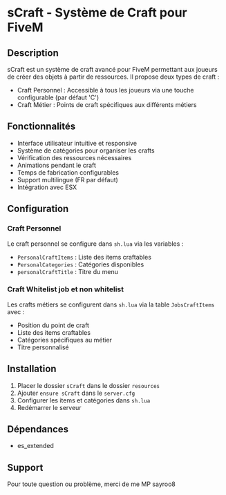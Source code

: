 # sCraft - Système de Craft pour FiveM

## Description
sCraft est un système de craft avancé pour FiveM permettant aux joueurs de créer des objets à partir de ressources. Il propose deux types de craft :

- Craft Personnel : Accessible à tous les joueurs via une touche configurable (par défaut 'C')
- Craft Métier : Points de craft spécifiques aux différents métiers

## Fonctionnalités

- Interface utilisateur intuitive et responsive
- Système de catégories pour organiser les crafts
- Vérification des ressources nécessaires
- Animations pendant le craft
- Temps de fabrication configurables
- Support multilingue (FR par défaut)
- Intégration avec ESX

## Configuration

### Craft Personnel
Le craft personnel se configure dans `sh.lua` via les variables :
- `PersonalCraftItems` : Liste des items craftables
- `PersonalCategories` : Catégories disponibles
- `personalCraftTitle` : Titre du menu

### Craft Whitelist job et non whitelist
Les crafts métiers se configurent dans `sh.lua` via la table `JobsCraftItems` avec :
- Position du point de craft
- Liste des items craftables
- Catégories spécifiques au métier
- Titre personnalisé


## Installation

1. Placer le dossier `sCraft` dans le dossier `resources`
2. Ajouter `ensure sCraft` dans le `server.cfg`
3. Configurer les items et catégories dans `sh.lua`
4. Redémarrer le serveur

## Dépendances

- es_extended

## Support

Pour toute question ou problème, merci de me MP sayroo8
